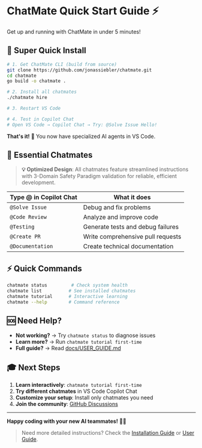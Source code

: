 # ChatMate Quick Start Guide ⚡

Get up and running with ChatMate in under 5 minutes!

## 🚀 Super Quick Install

```bash
# 1. Get ChatMate CLI (build from source)
git clone https://github.com/jonassiebler/chatmate.git
cd chatmate
go build -o chatmate .

# 2. Install all chatmates
./chatmate hire

# 3. Restart VS Code

# 4. Test in Copilot Chat
# Open VS Code → Copilot Chat → Try: @Solve Issue Hello!
```

**That's it!** 🎉 You now have specialized AI agents in VS Code.

## 🤖 Essential Chatmates

> **💡 Optimized Design**: All chatmates feature streamlined instructions with 3-Domain Safety Paradigm validation for reliable, efficient development.

| Type @ in Copilot Chat | What it does |
|------------------------|--------------|
| `@Solve Issue` | Debug and fix problems |
| `@Code Review` | Analyze and improve code |
| `@Testing` | Generate tests and debug failures |
| `@Create PR` | Write comprehensive pull requests |
| `@Documentation` | Create technical documentation |

## ⚡ Quick Commands

```bash
chatmate status         # Check system health
chatmate list          # See installed chatmates
chatmate tutorial      # Interactive learning
chatmate --help        # Command reference
```

## 🆘 Need Help?

- **Not working?** → Try `chatmate status` to diagnose issues
- **Learn more?** → Run `chatmate tutorial first-time`
- **Full guide?** → Read [docs/USER_GUIDE.md](USER_GUIDE.md)

## 🎓 Next Steps

1. **Learn interactively**: `chatmate tutorial first-time`
2. **Try different chatmates** in VS Code Copilot Chat
3. **Customize your setup**: Install only chatmates you need
4. **Join the community**: [GitHub Discussions](https://github.com/jonassiebler/chatmate/discussions)

---

**Happy coding with your new AI teammates!** 🤖✨

> Need more detailed instructions? Check the [Installation Guide](INSTALLATION.md) or [User Guide](USER_GUIDE.md).
